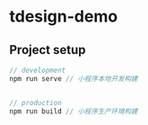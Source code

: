 # tdesign-demo

## Project setup

```javascript
// development
npm run serve // 小程序本地开发构建


// production
npm run build // 小程序生产环境构建

```
